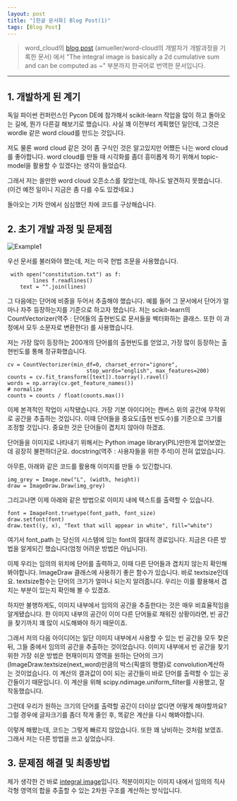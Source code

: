 ```yaml
---
layout: post
title: "[한글 문서화] Blog Post(1)"
tags: [Blog Post]
---
```


>word_cloud의 [blog post][Blog] (amueller/word-cloud의 개발자가 개발과정을 기록한 문서) 에서  "The integral image is basically a 2d cumulative sum and can be computed as ~" 부분까지 한국어로 번역한 문서입니다.
<hr>

## 1. 개발하게 된 계기

 독일 파이썬 컨퍼런스인 Pycon DE에 참가해서 scikit-learn 작업을 많이 하고 돌아오는 길에, 뭔가 다른걸 해보기로 했습니다. 사실 꽤 이전부터 계획했던 일인데, 그것은 wordle 같은 word cloud를 만드는 것입니다.

 저도 물론 word cloud 같은 것이 좀 구식인 것은 알고있지만 어쨌든 나는 word cloud를 좋아합니다. word cloud를 만들 때 시각화를 좀더 흥미롭게 하기 위해서 topic-model을 활용할 수 있겠다는 생각이 들었습다.

 그래서 저는 쓸만한 word cloud 오픈소스를 찾았는데, 하나도 발견하지 못했습니다. (이건 예전 일이니 지금은 좀 다를 수도 있겠네요.)

 돌아오는 기차 안에서 심심했던 차에 코드를 구상해습니다.

## 2. 초기 개발 과정 및 문제점

![Example1][Ex1]


 우선 문서를 불러와야 했는데, 저는 미국 헌법 조문을 사용했습니다.

```
 with open("constitution.txt") as f:
        lines f.readlines()                                                                            
    text = "".join(lines) 
```

 그 다음에는 단어에 비중을 두어서 추출해야 했습니다. 예를 들어 그 문서에서 단어가 얼마나 자주 등장하는지를 기준으로 하고자 했습니다. 저는 scikit-learn의  CountVectorizer(역주 : 단어들의 출현빈도로 문서들을 벡터화하는 클래스. 또한 이 과정에서 모두 소문자로 변환한다) 를 사용했습니다. 

 저는 가장 많이 등장하는 200개의 단어를의 출현빈도를 얻었고, 가장 많이 등장하는 출현빈도를 통해 정규화했습니다.

```
cv = CountVectorizer(min_df=0, charset_error="ignore",
                         stop_words="english", max_features=200)
counts = cv.fit_transform([text]).toarray().ravel()
words = np.array(cv.get_feature_names()) 
# normalize                                                                                                                                             
counts = counts / float(counts.max())

```
 이제 본격적인 작업이 시작됐습니다. 가장 기본 아이디어는 캔버스 위의 공간에 무작위로 공간을 추출하는 것입니다. 이때 단어들을 중요도(출현 빈도수)를 기준으로 크기를 조정할 것입니다. 중요한 것은 단어들이 겹치지 않아야 하겠죠.

 단어들을 이미지로 나타내기 위해서는 Python image library(PIL)만한게 없어보였는데 굉장히 불편하더군요. docstring(역주 : 사용자들을 위한 주석)이 전혀 없었습니다. 

 아무튼, 아래와 같은 코드를 활용해 이미지를 만들 수 있긴합니다.

```
img_grey = Image.new("L", (width, height))
draw = ImageDraw.Draw(img_grey)

```
그리고나면 이제 아래와 같은 방법으로 이미지 내에 텍스트를  출력할 수 있습니다.

```
font = ImageFont.truetype(font_path, font_size)
draw.setfont(font)
draw.text((y, x), "Text that will appear in white", fill="white")

```
여기서 font_path 는 당신의 시스템에 있는 font의 절대적 경로입니다. 지금은 다른 방법을 알게되긴 했습니다(엄청 어려운 방법은 아닙니다).<br/>

이제 우리는 임의의 위치에 단어를 출력하고, 이때 다른 단어들과 겹치지 않는지 확인해 봐야합니다. ImageDraw 클래스에 사용하기 좋은 함수가 있습니다. 바로 textsize인데요. textsize함수는 단어의 크기가 얼마나 되는지 알려줍니다. 우리는 이를 활용해서 겹치는 부분이 있는지 확인해 볼 수 있겠죠.

하지만 불행하게도, 이미지 내부에서 임의의 공간을 추출한다는 것은 매우 비효율적임을 알게됐습니다. 한 이미지 내부의 공간이 이미 다른 단어들로 채워진 상황이라면, 
빈 공간을 찾기까지  꽤 많이 시도해봐야 하기 때문이죠.

그래서 저의 다음 아이디어는 일단 이미지 내부에서 사용할 수 있는  빈 공간을 모두 찾은 뒤, 그들 중에서 임의의 공간을 추출하는 것이었습니다. 이미지 내부에서 빈 공간을 찾기 위한 가장 쉬운 방법은 현재이미지 영역을 원하는 단어의 크기(ImageDraw.textsize(next_word)만큼의 박스(픽셀의 행렬)로 convolution계산하는 것이었습니다.  이 계산의 결과값이 0이 되는 공간들이 바로 단어를 출력할 수 있는 공간들이기 때문입니다. 이 계산을 위해  scipy.ndimage.uniform_filter를 사용했고, 잘 작동했습니다.

그런데 우리가 원하는 크기의 단어를 출력할 공간이 더이상 없다면 어떻게 해야할까요? 그럴 경우에 글자크기를 좀더 작게 줄인 후, 똑같은 계산을 다시 해봐야합니다. 


이렇게 해봤는데, 코드는 그렇게 빠르지 않았습니다. 또한 꽤 낭비하는 것처럼 보였죠. 그래서 저는 다른 방법을 쓰고 싶었습니다. 

## 3. 문제점 해결 및 최종방법

제가 생각한 건 바로 [integral image][integral images wiki]입니다. 적분이미지는 이미지 내에서 임의의 직사각형 영역의 합을 추출할 수 있는 2차원 구조를 계산하는 방식입니다.

[Blog]: https://peekaboo-vision.blogspot.com/2012/11/a-wordcloud-in-python.html
[integral images wiki]:https://en.wikipedia.org/wiki/Summed-area_table
[Ex1]: https://4.bp.blogspot.com/-cjfJLOPGjIg/UJmCmBa65tI/AAAAAAAAAJk/TF2qRh964GI/s1600/constitution_.pngi
